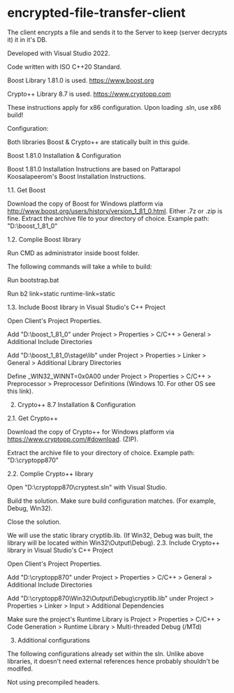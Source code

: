 # encrypted-file-transfer-client

The client encrypts a file and sends it to the Server to keep (server decrypts it) it in it's DB.

Developed with Visual Studio 2022.

Code written with ISO C++20 Standard.

Boost Library 1.81.0 is used. https://www.boost.org

Crypto++ Library 8.7 is used. https://www.cryptopp.com

These instructions apply for x86 configuration. Upon loading .sln, use x86 build!

Configuration:

Both libraries Boost & Crypto++ are statically built in this guide.


Boost 1.81.0 Installation & Configuration

Boost 1.81.0 Installation Instructions are based on Pattarapol Koosalapeerom's Boost Installation Instructions.

1.1. Get Boost

Download the copy of Boost for Windows platform via http://www.boost.org/users/history/version_1_81_0.html. Either .7z or .zip is fine.
Extract the archive file to your directory of choice. Example path: "D:\boost_1_81_0"

1.2. Complie Boost library

Run CMD as administrator inside boost folder.

The following commands will take a while to build:

Run bootstrap.bat

Run b2 link=static runtime-link=static

1.3. Include Boost library in Visual Studio's C++ Project

Open Client's Project Properties.

Add "D:\boost_1_81_0" under Project > Properties > C/C++ > General > Additional Include Directories

Add "D:\boost_1_81_0\stage\lib" under Project > Properties > Linker > General > Additional Library Directories

Define _WIN32_WINNT=0x0A00 under Project > Properties > C/C++ > Preprocessor > Preprocessor Definitions (Windows 10. For other OS see this link).

2. Crypto++ 8.7 Installation & Configuration

2.1. Get Crypto++

Download the copy of Crypto++ for Windows platform via https://www.cryptopp.com/#download. (ZIP).

Extract the archive file to your directory of choice. Example path: "D:\cryptopp870"

2.2. Complie Crypto++ library

Open "D:\cryptopp870\cryptest.sln" with Visual Studio.

Build the solution. Make sure build configuration matches. (For example, Debug, Win32).

Close the solution.


We will use the static library cryptlib.lib. (If Win32, Debug was built, the library will be located within Win32\Output\Debug).
2.3. Include Crypto++ library in Visual Studio's C++ Project


Open Client's Project Properties.

Add "D:\cryptopp870" under Project > Properties > C/C++ > General > Additional Include Directories

Add "D:\cryptopp870\Win32\Output\Debug\cryptlib.lib" under Project > Properties > Linker > Input > Additional Dependencies

Make sure the project's Runtime Library is Project > Properties > C/C++ > Code Generation > Runtime Library > Multi-threaded Debug (/MTd)

3. Additional configurations

The following configurations already set within the sln. Unlike above libraries, it doesn't need external references hence probably shouldn't be modifed.

Not using precompiled headers.
